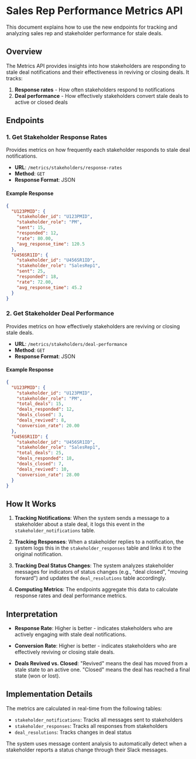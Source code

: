 # Sales Rep Performance Metrics API

This document explains how to use the new endpoints for tracking and analyzing sales rep and stakeholder performance for stale deals.

## Overview

The Metrics API provides insights into how stakeholders are responding to stale deal notifications and their effectiveness in reviving or closing deals. It tracks:

1. **Response rates** - How often stakeholders respond to notifications
2. **Deal performance** - How effectively stakeholders convert stale deals to active or closed deals

## Endpoints

### 1. Get Stakeholder Response Rates

Provides metrics on how frequently each stakeholder responds to stale deal notifications.

- **URL**: `/metrics/stakeholders/response-rates`
- **Method**: `GET`
- **Response Format**: JSON

#### Example Response

```json
{
  "U123PMID": {
    "stakeholder_id": "U123PMID",
    "stakeholder_role": "PM",
    "sent": 15,
    "responded": 12,
    "rate": 80.00,
    "avg_response_time": 120.5
  },
  "U456SR1ID": {
    "stakeholder_id": "U456SR1ID",
    "stakeholder_role": "SalesRep1",
    "sent": 25,
    "responded": 18,
    "rate": 72.00,
    "avg_response_time": 45.2
  }
}
```

### 2. Get Stakeholder Deal Performance

Provides metrics on how effectively stakeholders are reviving or closing stale deals.

- **URL**: `/metrics/stakeholders/deal-performance`
- **Method**: `GET`
- **Response Format**: JSON

#### Example Response

```json
{
  "U123PMID": {
    "stakeholder_id": "U123PMID",
    "stakeholder_role": "PM",
    "total_deals": 15,
    "deals_responded": 12,
    "deals_closed": 3,
    "deals_revived": 8,
    "conversion_rate": 20.00
  },
  "U456SR1ID": {
    "stakeholder_id": "U456SR1ID",
    "stakeholder_role": "SalesRep1",
    "total_deals": 25,
    "deals_responded": 18,
    "deals_closed": 7,
    "deals_revived": 10,
    "conversion_rate": 28.00
  }
}
```

## How It Works

1. **Tracking Notifications**: When the system sends a message to a stakeholder about a stale deal, it logs this event in the `stakeholder_notifications` table.

2. **Tracking Responses**: When a stakeholder replies to a notification, the system logs this in the `stakeholder_responses` table and links it to the original notification.

3. **Tracking Deal Status Changes**: The system analyzes stakeholder messages for indicators of status changes (e.g., "deal closed", "moving forward") and updates the `deal_resolutions` table accordingly.

4. **Computing Metrics**: The endpoints aggregate this data to calculate response rates and deal performance metrics.

## Interpretation

- **Response Rate**: Higher is better - indicates stakeholders who are actively engaging with stale deal notifications.

- **Conversion Rate**: Higher is better - indicates stakeholders who are effectively reviving or closing stale deals.

- **Deals Revived vs. Closed**: "Revived" means the deal has moved from a stale state to an active one. "Closed" means the deal has reached a final state (won or lost).

## Implementation Details

The metrics are calculated in real-time from the following tables:

- `stakeholder_notifications`: Tracks all messages sent to stakeholders
- `stakeholder_responses`: Tracks all responses from stakeholders
- `deal_resolutions`: Tracks changes in deal status

The system uses message content analysis to automatically detect when a stakeholder reports a status change through their Slack messages. 